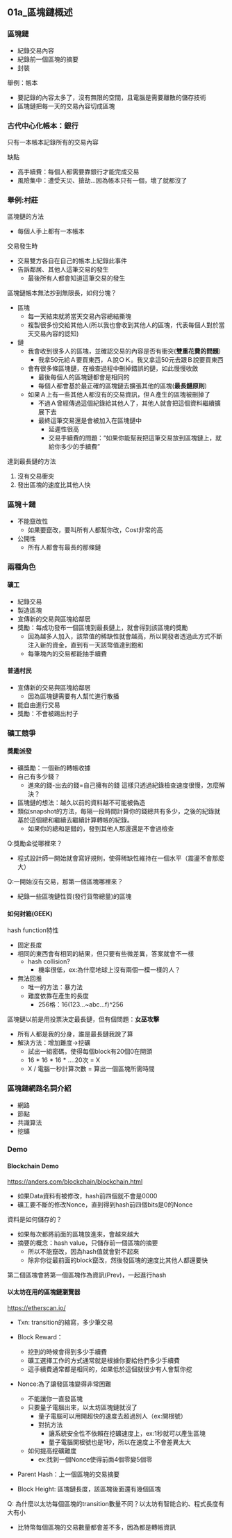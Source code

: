 ## 01a_區塊鏈概述
### 區塊鏈
- 紀錄交易內容
- 紀錄前一個區塊的摘要
- 封裝

舉例：帳本
- 要記錄的內容太多了，沒有無限的空間，且電腦是需要離散的儲存技術
- 區塊鏈把每一天的交易內容切成區塊

### 古代中心化帳本：銀行
只有一本帳本記錄所有的交易內容

缺點
- 高手續費：每個人都需要靠銀行才能完成交易
- 風險集中：遭受天災、搶劫...因為帳本只有一個，壞了就都沒了

### 舉例:村莊
區塊鏈的方法
- 每個人手上都有一本帳本

交易發生時
- 交易雙方各自在自己的帳本上紀錄此事件
- 告訴鄰居、其他人這筆交易的發生
    - 最後所有人都會知道這筆交易的發生
    
區塊鏈帳本無法抄到無限長，如何分塊？
- 區塊
    - 每一天結束就將當天交易內容總結撕塊
    - 複製很多份交給其他人(所以我也會收到其他人的區塊，代表每個人對於當天交易內容的認知)
- 鏈
    - 我會收到很多人的區塊，並確認交易的內容是否有衝突(**雙重花費的問題**)
        - 我拿50元給Ａ要買東西，Ａ說ＯＫ。我又拿這50元去跟Ｂ說要買東西
    - 會有很多條區塊鏈，在檢查過程中刪掉錯誤的鏈，如此慢慢收斂
        - 最後每個人的區塊鏈都會是相同的
        - 每個人都會基於最正確的區塊鏈去擴張其他的區塊(**最長鏈原則**)
    - 如果Ａ上有一些其他人都沒有的交易資訊，但Ａ產生的區塊被刪掉了
        - 不過Ａ曾經傳過這個紀錄給其他人了，其他人就會把這個資料繼續擴展下去
        - 最終這筆交易還是會被加入在區塊鏈中
            - 延遲性很高 
            - 交易手續費的問題：“如果你能幫我把這筆交易放到區塊鏈上，就給你多少的手續費”

達到最長鏈的方法
1. 沒有交易衝突
2. 發出區塊的速度比其他人快

### 區塊＋鏈
- 不能竄改性
    - 如果要竄改，要叫所有人都幫你改，Cost非常的高
- 公開性
    - 所有人都會有最長的那條鏈

### 兩種角色
#### 礦工
- 紀錄交易
- 製造區塊
- 宣傳新的交易與區塊給鄰居
- 獎勵：每成功發布一個區塊到最長鏈上，就會得到該區塊的獎勵
    - 因為越多人加入，該幣值的稀缺性就會越高，所以開發者透過此方式不斷注入新的資金，直到有一天該幣值達到飽和
    - 每筆塊內的交易都能抽手續費

#### 普通村民
- 宣傳新的交易與區塊給鄰居
    - 因為區塊鏈需要有人幫忙進行散播
- 能自由進行交易
- 獎勵：不會被踢出村子

### 礦工競爭
#### 獎勵派發
- 礦獎勵：一個新的轉帳收據
- 自己有多少錢？
    - 進來的錢-出去的錢=自己擁有的錢
這樣只透過紀錄檢查速度很慢，怎麼解決？
- 區塊鏈的想法：越久以前的資料越不可能被偽造
- 類似snapshot的方法，每隔一段時間計算你的錢總共有多少，之後的紀錄就基於這個總和繼續去繼續計算轉帳的紀錄。
    - 如果你的總和是錯的，發到其他人那邊還是不會過檢查

Q:獎勵金從哪裡來？
- 程式設計師一開始就會寫好規則，使得稀缺性維持在一個水平（震盪不會那麼大）

Q:一開始沒有交易，那第一個區塊哪裡來？
- 紀錄一些區塊鏈性質(發行貨幣總量)的區塊

#### 如何封箱(GEEK)
hash function特性
- 固定長度
- 相同的東西會有相同的結果，但只要有些微差異，答案就會不一樣
    - hash collision?
        - 機率很低，ex:為什麼地球上沒有兩個一模一樣的人？
- 無法回推
    - 唯一的方法：暴力法
    - 難度依靠在產生的長度
        - 256格：16(123...~abc...f)^256

區塊鏈以前是用投票決定最長鏈，但有個問題：**女巫攻擊**
- 所有人都是我的分身，誰是最長鏈我說了算
- 解決方法：增加難度->挖礦
    - 試出一組密碼，使得每個block有20個0在開頭
    - 16 * 16 * 16 * ....20次 = X
    - X / 電腦一秒計算次數 = 算出一個區塊所需時間

### 區塊鏈網路名詞介紹
- 網路
- 節點
- 共識算法
- 挖礦

### Demo
#### Blockchain Demo
https://anders.com/blockchain/blockchain.html

- 如果Data資料有被修改，hash前四個就不會是0000
- 礦工要不斷的修改Nonce，直到得到hash前四個bits是0的Nonce

資料是如何儲存的？
- 如果每次都將前面的區塊放進來，會越來越大
- 摘要的概念：hash value，只儲存前一個區塊的摘要
    - 所以不能竄改，因為hash值就會對不起來
    - 除非你從最前面的block竄改，然後發區塊的速度比其他人都還要快

第二個區塊會將第一個區塊作為資訊(Prev)，一起進行hash

#### 以太坊在用的區塊鏈瀏覽器
https://etherscan.io/
- Txn: transition的縮寫，多少筆交易
- Block Reward：
    - 挖到的時候會得到多少手續費
    - 礦工選擇工作的方式通常就是根據你要給他們多少手續費
    - 這手續費通常都是相同的，如果低於這個就很少有人會幫你挖

- Nonce:為了讓發區塊變得非常困難
    - 不能讓你一直發區塊
    - 只要量子電腦出來，以太坊區塊鏈就沒了
        - 量子電腦可以用開超快的速度去超過別人（ex:開根號）
        - 對抗方法
            - 讓系統安全性不依賴在挖礦速度上，ex:1秒就可以產生區塊
            - 量子電腦開根號也是1秒，所以在速度上不會差異太大
    - 如何提高挖礦難度
        - ex:找到一個Nonce使得前面4個零變5個零 


- Parent Hash：上一個區塊的交易摘要
- Block Height: 區塊鏈長度，該區塊後面還有幾個區塊

Q: 為什麼以太坊每個區塊的transition數量不同？以太坊有智能合約、程式長度有大有小
- 比特幣每個區塊的交易數量都會差不多，因為都是轉帳資訊
